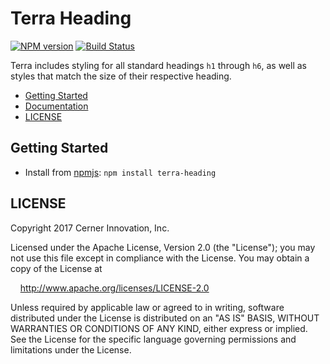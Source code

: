 # Terra Heading


[![NPM version](https://badgen.net/npm/v/terra-heading)](https://www.npmjs.org/package/terra-heading)
[![Build Status](https://badgen.net/travis/cerner/terra-core)](https://travis-ci.org/cerner/terra-core)

Terra includes styling for all standard headings `h1` through `h6`, as well as styles that match the size of their respective heading.

- [Getting Started](#getting-started)
- [Documentation](https://github.com/cerner/terra-core/tree/master/packages/terra-heading/docs)
- [LICENSE](#license)

## Getting Started

- Install from [npmjs](https://www.npmjs.com): `npm install terra-heading`

## LICENSE

Copyright 2017 Cerner Innovation, Inc.

Licensed under the Apache License, Version 2.0 (the "License"); you may not use this file except in compliance with the License. You may obtain a copy of the License at

&nbsp;&nbsp;&nbsp;&nbsp;http://www.apache.org/licenses/LICENSE-2.0

Unless required by applicable law or agreed to in writing, software distributed under the License is distributed on an "AS IS" BASIS, WITHOUT WARRANTIES OR CONDITIONS OF ANY KIND, either express or implied. See the License for the specific language governing permissions and limitations under the License.
